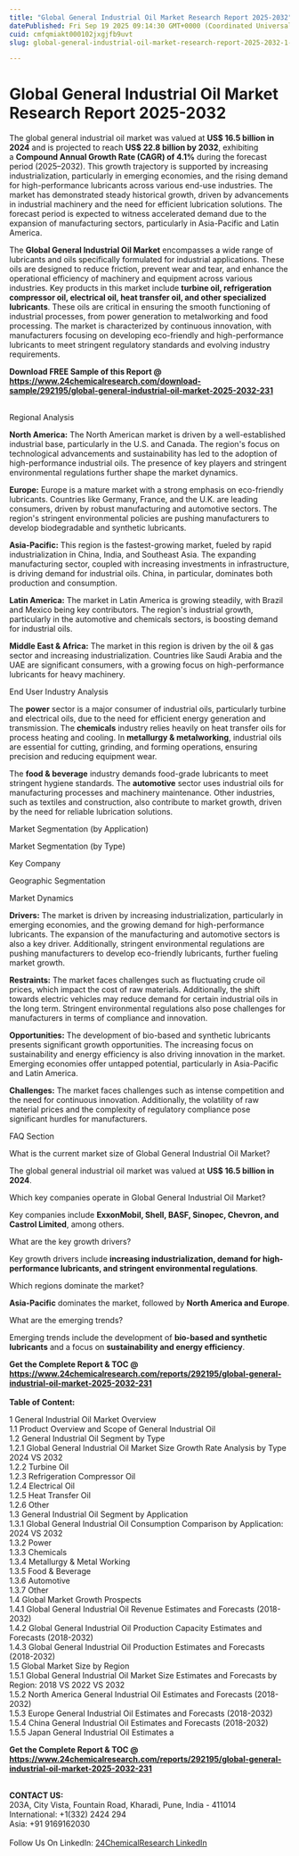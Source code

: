 ```yaml
---
title: "Global General Industrial Oil Market Research Report 2025-2032"
datePublished: Fri Sep 19 2025 09:14:30 GMT+0000 (Coordinated Universal Time)
cuid: cmfqmiakt000102jxgjfb9uvt
slug: global-general-industrial-oil-market-research-report-2025-2032-1-1

---
```


# Global General Industrial Oil Market Research Report 2025-2032

<p>The global general industrial oil market was valued at <strong>US$ 16.5 billion in 2024</strong> and is projected to reach <strong>US$ 22.8 billion by 2032</strong>, exhibiting a <strong>Compound Annual Growth Rate (CAGR) of 4.1%</strong> during the forecast period (2025–2032). This growth trajectory is supported by increasing industrialization, particularly in emerging economies, and the rising demand for high-performance lubricants across various end-use industries. The market has demonstrated steady historical growth, driven by advancements in industrial machinery and the need for efficient lubrication solutions. The forecast period is expected to witness accelerated demand due to the expansion of manufacturing sectors, particularly in Asia-Pacific and Latin America.</p><p>
</p><p>The <strong>Global General Industrial Oil Market</strong> encompasses a wide range of lubricants and oils specifically formulated for industrial applications. These oils are designed to reduce friction, prevent wear and tear, and enhance the operational efficiency of machinery and equipment across various industries. Key products in this market include <strong>turbine oil, refrigeration compressor oil, electrical oil, heat transfer oil, and other specialized lubricants</strong>. These oils are critical in ensuring the smooth functioning of industrial processes, from power generation to metalworking and food processing. The market is characterized by continuous innovation, with manufacturers focusing on developing eco-friendly and high-performance lubricants to meet stringent regulatory standards and evolving industry requirements.</p><div><b>Download FREE Sample of this Report @ 
            <a href="https://www.24chemicalresearch.com/download-sample/292195/global-general-industrial-oil-market-2025-2032-231">
            https://www.24chemicalresearch.com/download-sample/292195/global-general-industrial-oil-market-2025-2032-231</a></b></div><br><p>
Regional Analysis</p><p>
</p><p><strong>North America:</strong> The North American market is driven by a well-established industrial base, particularly in the U.S. and Canada. The region's focus on technological advancements and sustainability has led to the adoption of high-performance industrial oils. The presence of key players and stringent environmental regulations further shape the market dynamics.</p><p>
</p><p><strong>Europe:</strong> Europe is a mature market with a strong emphasis on eco-friendly lubricants. Countries like Germany, France, and the U.K. are leading consumers, driven by robust manufacturing and automotive sectors. The region's stringent environmental policies are pushing manufacturers to develop biodegradable and synthetic lubricants.</p><p>
</p><p><strong>Asia-Pacific:</strong> This region is the fastest-growing market, fueled by rapid industrialization in China, India, and Southeast Asia. The expanding manufacturing sector, coupled with increasing investments in infrastructure, is driving demand for industrial oils. China, in particular, dominates both production and consumption.</p><p>
</p><p><strong>Latin America:</strong> The market in Latin America is growing steadily, with Brazil and Mexico being key contributors. The region's industrial growth, particularly in the automotive and chemicals sectors, is boosting demand for industrial oils.</p><p>
</p><p><strong>Middle East &amp; Africa:</strong> The market in this region is driven by the oil &amp; gas sector and increasing industrialization. Countries like Saudi Arabia and the UAE are significant consumers, with a growing focus on high-performance lubricants for heavy machinery.</p><p>
End User Industry Analysis</p><p>
</p><p>The <strong>power</strong> sector is a major consumer of industrial oils, particularly turbine and electrical oils, due to the need for efficient energy generation and transmission. The <strong>chemicals</strong> industry relies heavily on heat transfer oils for process heating and cooling. In <strong>metallurgy &amp; metalworking</strong>, industrial oils are essential for cutting, grinding, and forming operations, ensuring precision and reducing equipment wear.</p><p>
</p><p>The <strong>food &amp; beverage</strong> industry demands food-grade lubricants to meet stringent hygiene standards. The <strong>automotive</strong> sector uses industrial oils for manufacturing processes and machinery maintenance. Other industries, such as textiles and construction, also contribute to market growth, driven by the need for reliable lubrication solutions.</p><p>
Market Segmentation (by Application)</p><p>
</p><p>
Market Segmentation (by Type)</p><p>
</p><p>
Key Company</p><p>
</p><p>
Geographic Segmentation</p><p>
</p><p>
Market Dynamics</p><p>
</p><p><strong>Drivers:</strong> The market is driven by increasing industrialization, particularly in emerging economies, and the growing demand for high-performance lubricants. The expansion of the manufacturing and automotive sectors is also a key driver. Additionally, stringent environmental regulations are pushing manufacturers to develop eco-friendly lubricants, further fueling market growth.</p><p>
</p><p><strong>Restraints:</strong> The market faces challenges such as fluctuating crude oil prices, which impact the cost of raw materials. Additionally, the shift towards electric vehicles may reduce demand for certain industrial oils in the long term. Stringent environmental regulations also pose challenges for manufacturers in terms of compliance and innovation.</p><p>
</p><p><strong>Opportunities:</strong> The development of bio-based and synthetic lubricants presents significant growth opportunities. The increasing focus on sustainability and energy efficiency is also driving innovation in the market. Emerging economies offer untapped potential, particularly in Asia-Pacific and Latin America.</p><p>
</p><p><strong>Challenges:</strong> The market faces challenges such as intense competition and the need for continuous innovation. Additionally, the volatility of raw material prices and the complexity of regulatory compliance pose significant hurdles for manufacturers.</p><p>
FAQ Section</p><p>
What is the current market size of Global General Industrial Oil Market?</p><p>
</p><p>The global general industrial oil market was valued at <strong>US$ 16.5 billion in 2024</strong>.</p><p>
Which key companies operate in Global General Industrial Oil Market?</p><p>
</p><p>Key companies include <strong>ExxonMobil, Shell, BASF, Sinopec, Chevron, and Castrol Limited</strong>, among others.</p><p>
What are the key growth drivers?</p><p>
</p><p>Key growth drivers include <strong>increasing industrialization, demand for high-performance lubricants, and stringent environmental regulations</strong>.</p><p>
Which regions dominate the market?</p><p>
</p><p><strong>Asia-Pacific</strong> dominates the market, followed by <strong>North America and Europe</strong>.</p><p>
What are the emerging trends?</p><p>
</p><p>Emerging trends include the development of <strong>bio-based and synthetic lubricants</strong> and a focus on <strong>sustainability and energy efficiency</strong>.</p>

<div><b>Get the Complete Report & TOC @ 
            <a href="https://www.24chemicalresearch.com/reports/292195/global-general-industrial-oil-market-2025-2032-231">
            https://www.24chemicalresearch.com/reports/292195/global-general-industrial-oil-market-2025-2032-231</a></b></div><br>
            <b>Table of Content:</b><p>1 General Industrial Oil Market Overview<br />
    1.1 Product Overview and Scope of General Industrial Oil<br />
    1.2 General Industrial Oil Segment by Type<br />
        1.2.1 Global General Industrial Oil Market Size Growth Rate Analysis by Type 2024 VS 2032<br />
        1.2.2 Turbine Oil<br />
        1.2.3 Refrigeration Compressor Oil<br />
        1.2.4 Electrical Oil<br />
        1.2.5 Heat Transfer Oil<br />
        1.2.6 Other<br />
    1.3 General Industrial Oil Segment by Application<br />
        1.3.1 Global General Industrial Oil Consumption Comparison by Application: 2024 VS 2032<br />
        1.3.2 Power<br />
        1.3.3 Chemicals<br />
        1.3.4 Metallurgy & Metal Working<br />
        1.3.5 Food & Beverage<br />
        1.3.6 Automotive<br />
        1.3.7 Other<br />
    1.4 Global Market Growth Prospects<br />
        1.4.1 Global General Industrial Oil Revenue Estimates and Forecasts (2018-2032)<br />
        1.4.2 Global General Industrial Oil Production Capacity Estimates and Forecasts (2018-2032)<br />
        1.4.3 Global General Industrial Oil Production Estimates and Forecasts (2018-2032)<br />
    1.5 Global Market Size by Region<br />
        1.5.1 Global General Industrial Oil Market Size Estimates and Forecasts by Region: 2018 VS 2022 VS 2032<br />
        1.5.2 North America General Industrial Oil Estimates and Forecasts (2018-2032)<br />
        1.5.3 Europe General Industrial Oil Estimates and Forecasts (2018-2032)<br />
        1.5.4 China General Industrial Oil Estimates and Forecasts (2018-2032)<br />
        1.5.5 Japan General Industrial Oil Estimates a</p>

<div><b>Get the Complete Report & TOC @ 
            <a href="https://www.24chemicalresearch.com/reports/292195/global-general-industrial-oil-market-2025-2032-231">
            https://www.24chemicalresearch.com/reports/292195/global-general-industrial-oil-market-2025-2032-231</a></b></div><br>

<b>CONTACT US:</b><br>
            203A, City Vista, Fountain Road, Kharadi, Pune, India - 411014<br>
            International: +1(332) 2424 294<br>
            Asia: +91 9169162030 <br><br>
            Follow Us On LinkedIn: <a href="https://www.linkedin.com/company/24chemicalresearch/">24ChemicalResearch LinkedIn</a>